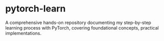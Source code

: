 # pytorch-learn
A comprehensive hands-on repository documenting my step-by-step learning process with PyTorch, covering foundational concepts, practical implementations.
